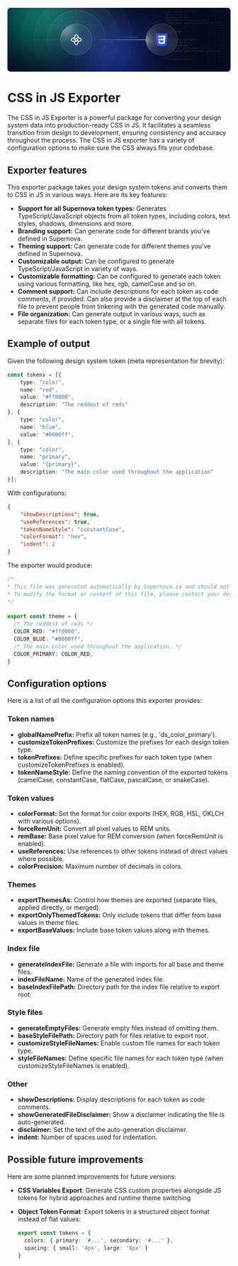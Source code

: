 ![CSS in JS Exporter](https://raw.githubusercontent.com/Supernova-Studio/exporters/main/exporters/css-in-js/resources/header.png)

# CSS in JS Exporter

The CSS in JS Exporter is a powerful package for converting your design system data into production-ready CSS in JS. It facilitates a seamless transition from design to development, ensuring consistency and accuracy throughout the process. The CSS in JS exporter has a variety of configuration options to make sure the CSS always fits your codebase.

## Exporter features

This exporter package takes your design system tokens and converts them to CSS in JS in various ways. Here are its key features:

- **Support for all Supernova token types:** Generates TypeScript/JavaScript objects from all token types, including colors, text styles, shadows, dimensions and more.
- **Branding support:** Can generate code for different brands you've defined in Supernova.
- **Theming support:** Can generate code for different themes you've defined in Supernova.
- **Customizable output:** Can be configured to generate TypeScript/JavaScript in variety of ways.
- **Customizable formatting:** Can be configured to generate each token using various formatting, like hex, rgb, camelCase and so on.
- **Comment support:** Can include descriptions for each token as code comments, if provided. Can also provide a disclaimer at the top of each file to prevent people from tinkering with the generated code manually.
- **File organization:** Can generate output in various ways, such as separate files for each token type, or a single file with all tokens.

## Example of output

Given the following design system token (meta representation for brevity):

```typescript
const tokens = [{
    type: "color",
    name: "red",
    value: "#ff0000",
    description: "The reddest of reds"
}, {
    type: "color",
    name: "blue",
    value: "#0000ff",
}, {
    type: "color",
    name: "primary",
    value: "{primary}",
    description: "The main color used throughout the application"
}];
```

With configurations:

```json
{
    "showDescriptions": true,
    "useReferences": true,
    "tokenNameStyle": "constantCase",
    "colorFormat": "hex",
    "indent": 2
}
```

The exporter would produce:

```typescript
/*
* This file was generated automatically by Supernova.io and should not be changed manually.
* To modify the format or content of this file, please contact your design system team.
*/

export const theme = {
  /* The reddest of reds */
  COLOR_RED: "#ff0000",
  COLOR_BLUE: "#0000ff",
  /* The main color used throughout the application. */
  COLOR_PRIMARY: COLOR_RED,
}
```

## Configuration options

Here is a list of all the configuration options this exporter provides:

### Token names
- **globalNamePrefix:** Prefix all token names (e.g., 'ds_color_primary').
- **customizeTokenPrefixes:** Customize the prefixes for each design token type.
- **tokenPrefixes:** Define specific prefixes for each token type (when customizeTokenPrefixes is enabled).
- **tokenNameStyle:** Define the naming convention of the exported tokens (camelCase, constantCase, flatCase, pascalCase, or snakeCase).

### Token values
- **colorFormat:** Set the format for color exports (HEX, RGB, HSL, OKLCH with various options).
- **forceRemUnit:** Convert all pixel values to REM units.
- **remBase:** Base pixel value for REM conversion (when forceRemUnit is enabled).
- **useReferences:** Use references to other tokens instead of direct values where possible.
- **colorPrecision:** Maximum number of decimals in colors.

### Themes
- **exportThemesAs:** Control how themes are exported (separate files, applied directly, or merged).
- **exportOnlyThemedTokens:** Only include tokens that differ from base values in theme files.
- **exportBaseValues:** Include base token values along with themes.

### Index file
- **generateIndexFile:** Generate a file with imports for all base and theme files.
- **indexFileName:** Name of the generated index file.
- **baseIndexFilePath:** Directory path for the index file relative to export root.

### Style files
- **generateEmptyFiles:** Generate empty files instead of omitting them.
- **baseStyleFilePath:** Directory path for files relative to export root.
- **customizeStyleFileNames:** Enable custom file names for each token type.
- **styleFileNames:** Define specific file names for each token type (when customizeStyleFileNames is enabled).

### Other
- **showDescriptions:** Display descriptions for each token as code comments.
- **showGeneratedFileDisclaimer:** Show a disclaimer indicating the file is auto-generated.
- **disclaimer:** Set the text of the auto-generation disclaimer.
- **indent:** Number of spaces used for indentation.

## Possible future improvements

Here are some planned improvements for future versions:

- **CSS Variables Export**: Generate CSS custom properties alongside JS tokens for hybrid approaches and runtime theme switching

- **Object Token Format**: Export tokens in a structured object format instead of flat values:
  ```typescript
  export const tokens = {
    colors: { primary: '#...', secondary: '#...' },
    spacing: { small: '4px', large: '8px' }
  }
  ```
